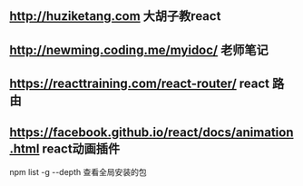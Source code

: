## http://huziketang.com    大胡子教react   
## http://newming.coding.me/myidoc/   老师笔记  
## https://reacttraining.com/react-router/  react 路由  
## https://facebook.github.io/react/docs/animation.html react动画插件
npm list -g --depth 查看全局安装的包
